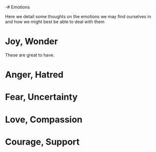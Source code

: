 -# Emotions

Here we detail some thoughts on the emotions we may find ourselves in and how we might best be able to deal with them 

# Joy, Wonder

These are great to have.

# Anger, Hatred

# Fear, Uncertainty

# Love, Compassion

# Courage, Support
